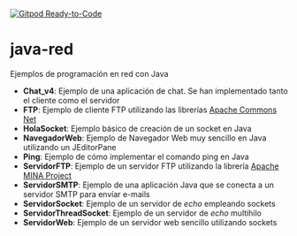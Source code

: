 [![Gitpod Ready-to-Code](https://img.shields.io/badge/Gitpod-Ready--to--Code-blue?logo=gitpod)](https://gitpod.io/#https://github.com/codeandcoke/java-red) 

java-red
========

Ejemplos de programación en red con Java

- **Chat_v4**: Ejemplo de una aplicación de chat. Se han implementado tanto el cliente como el servidor
- **FTP**: Ejemplo de cliente FTP utilizando las librerías [Apache Commons Net](http://commons.apache.org/proper/commons-net/)
- **HolaSocket**: Ejemplo básico de creación de un socket en Java
- **NavegadorWeb**: Ejemplo de Navegador Web muy sencillo en Java utilizando un JEditorPane
- **Ping**: Ejemplo de cómo implementar el comando ping en Java
- **ServidorFTP**: Ejemplo de un servidor FTP utilizando la librería [Apache MINA Project](http://mina.apache.org/ftpserver-project/)
- **ServidorSMTP**: Ejemplo de una aplicación Java que se conecta a un servidor SMTP para envíar e-mails
- **ServidorSocket**: Ejemplo de un servidor de _echo_ empleando sockets
- **ServidorThreadSocket**: Ejemplo de un servidor de _echo_ multihilo
- **ServidorWeb**: Ejemplo de un servidor web sencillo utilizando sockets
